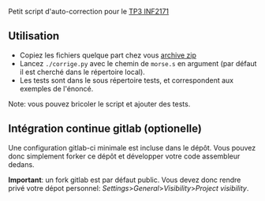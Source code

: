 Petit script d'auto-correction pour le [TP3 INF2171](https://inf2171.uqam.ca/tp3/)

## Utilisation

* Copiez les fichiers quelque part chez vous [archive zip](https://gitlab.info.uqam.ca/inf2171/20241/tp3-corrige/-/archive/master/tp3-corrige-master.zip)
* Lancez `./corrige.py` avec le chemin de `morse.s` en argument (par défaut il est cherché dans le répertoire local).
* Les tests sont dans le sous répertoire tests, et correspondent aux exemples de l'énoncé.

Note: vous pouvez bricoler le script et ajouter des tests.

## Intégration continue gitlab (optionelle)

Une configuration gitlab-ci minimale est incluse dans le dépôt.
Vous pouvez donc simplement forker ce dépôt et développer votre code assembleur dedans.

**Important**: un fork gitlab est par défaut public.
Vous devez donc rendre privé votre dépot personnel: *Settings*>*General*>*Visibility*>*Project visibility*.

